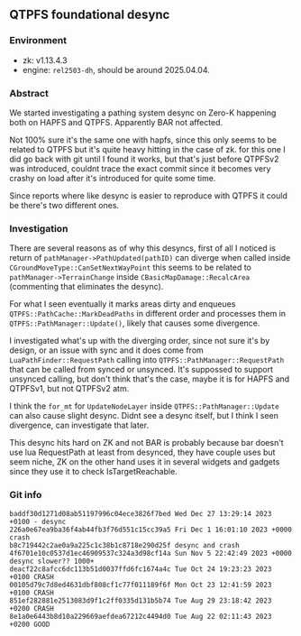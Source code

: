 ## QTPFS foundational desync

### Environment

* zk: v1.13.4.3
* engine: `rel2503-dh`, should be around 2025.04.04.

### Abstract

We started investigating a pathing system desync on Zero-K happening both on HAPFS and QTPFS. Apparently BAR not affected.

Not 100% sure it's the same one with hapfs, since this only seems to be related to QTPFS but it's quite heavy hitting in the case of zk. for this one I did go back with git until I found it works, but that's just before QTPFSv2 was introduced, couldnt trace the exact commit since it becomes very crashy on load after it's introduced for quite some time.

Since reports where like desync is easier to reproduce with QTPFS it could be there's two different ones.

### Investigation

There are several reasons as of why this desyncs, first of all I noticed is return of `pathManager->PathUpdated(pathID)` can diverge when called inside `CGroundMoveType::CanSetNextWayPoint` this seems to be related to `pathManager->TerrainChange` inside `CBasicMapDamage::RecalcArea` (commenting that eliminates the desync).

For what I seen eventually it marks areas dirty and enqueues `QTPFS::PathCache::MarkDeadPaths` in different order and processes them in `QTPFS::PathManager::Update()`, likely that causes some divergence.

I investigated what's up with the diverging order, since not sure it's by design, or an issue with sync and it does come from `LuaPathFinder::RequestPath` calling into `QTPFS::PathManager::RequestPath` that can be called from synced or unsynced. It's suppossed to support unsynced calling, but don't think that's the case, maybe it is for HAPFS and QTPFSv1, but not QTPFSv2 atm.

I think the `for_mt` for `UpdateNodeLayer` inside `QTPFS::PathManager::Update` can also cause slight desync. Didnt see a desync itself, but I think I seen divergence, can investigate that later.

This desync hits hard on ZK and not BAR is probably because bar doesn't use lua RequestPath at least from desynced, they have couple uses but seem niche, ZK on the other hand uses it in several widgets and gadgets since they use it to check IsTargetReachable.

### Git info

```
baddf30d1271d08ab51197996c04ece3826f7bed Wed Dec 27 13:29:14 2023 +0100 - desync
226a0e67ea9ba36f4ab44fb3f76d551c15cc39a5 Fri Dec 1 16:01:10 2023 +0000 crash
b8c719442c2ae0a9a225c1c38b1c8718e290d25f desync and crash
4f6701e10c0537d1ec46909537c324a3d98cf14a Sun Nov 5 22:42:49 2023 +0000 desync slower?? 1000+
deacf22c8afcc6dc113b51d0037ffd6fc1674a4c Tue Oct 24 19:23:23 2023 +0100 CRASH
00105d79c7d8ed4631dbf808cf1c77f011189f6f Mon Oct 23 12:41:59 2023 +0100 CRASH
851ef282881e2513083d9f1c2ff0335d131b5b74 Tue Aug 29 23:18:42 2023 +0200 CRASH
8e1a0e6443b8d10a229669aefdea67212c4494d0 Tue Aug 22 02:11:43 2023 +0200 GOOD
``` 


